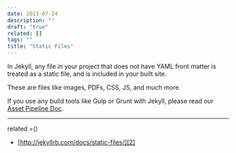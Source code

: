 ```yaml
---
date: 2013-07-24
description: ""
draft: "true"
related: []
tags: ""
title: "Static Files"
---
```

In Jekyll, any file in your project that does not have YAML front matter is treated as a static file, and is included in your built site.

These are files like images, PDFs, CSS, JS, and much more.

If you use any build tools like Gulp or Grunt with Jekyll, please read our [Asset Pipeline Doc]().

---
related =()
- [http://jekyllrb.com/docs/static-files/][2]

[2]:	http://jekyllrb.com/docs/static-files/
